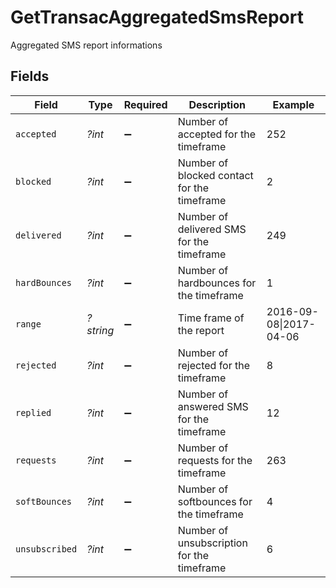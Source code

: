 # GetTransacAggregatedSmsReport

Aggregated SMS report informations


## Fields

| Field                                       | Type                                        | Required                                    | Description                                 | Example                                     |
| ------------------------------------------- | ------------------------------------------- | ------------------------------------------- | ------------------------------------------- | ------------------------------------------- |
| `accepted`                                  | *?int*                                      | :heavy_minus_sign:                          | Number of accepted for the timeframe        | 252                                         |
| `blocked`                                   | *?int*                                      | :heavy_minus_sign:                          | Number of blocked contact for the timeframe | 2                                           |
| `delivered`                                 | *?int*                                      | :heavy_minus_sign:                          | Number of delivered SMS for the timeframe   | 249                                         |
| `hardBounces`                               | *?int*                                      | :heavy_minus_sign:                          | Number of hardbounces for the timeframe     | 1                                           |
| `range`                                     | *?string*                                   | :heavy_minus_sign:                          | Time frame of the report                    | 2016-09-08\|2017-04-06                      |
| `rejected`                                  | *?int*                                      | :heavy_minus_sign:                          | Number of rejected for the timeframe        | 8                                           |
| `replied`                                   | *?int*                                      | :heavy_minus_sign:                          | Number of answered SMS for the timeframe    | 12                                          |
| `requests`                                  | *?int*                                      | :heavy_minus_sign:                          | Number of requests for the timeframe        | 263                                         |
| `softBounces`                               | *?int*                                      | :heavy_minus_sign:                          | Number of softbounces for the timeframe     | 4                                           |
| `unsubscribed`                              | *?int*                                      | :heavy_minus_sign:                          | Number of unsubscription for the timeframe  | 6                                           |